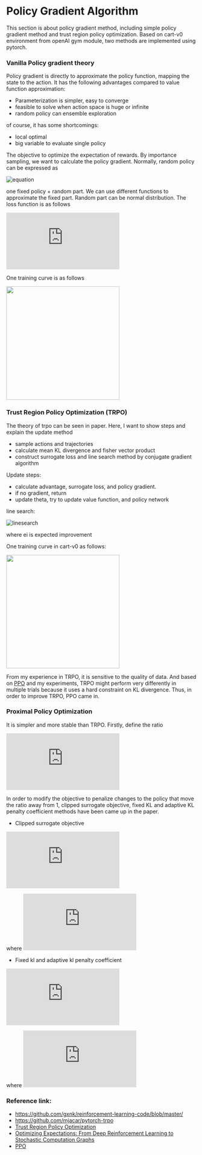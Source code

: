 # Policy Gradient Algorithm

This section is about policy gradient method, including simple policy gradient method and trust region policy optimization.
Based on cart-v0 environment from openAI gym module, two methods are implemented using pytorch. 


### Vanilla Policy gradient theory
Policy gradient is directly to approximate the policy function, mapping the state to the action. It has the following advantages
compared to value function approximation:

* Parameterization is simpler, easy to converge
* feasible to solve when action space is huge or infinite
* random policy can ensemble exploration

of course, it has some shortcomings:

* local optimal
* big variable to evaluate single policy

The objective to optimize the expectation of rewards. By importance sampling, we want to calculate the policy gradient. Normally,
random policy can be expressed as 

![equation](https://latex.codecogs.com/gif.latex?\pi_{\theta}&space;=&space;\mu_{\theta}&space;&plus;&space;\epsilon)

one fixed policy + random part. We can use different functions to approximate the fixed part. Random part can be normal distribution. The loss function is as follows

![equation](http://www.sciweavers.org/tex2img.php?eq=J%28%5Ctheta%29%20%3D%20%5Cmathbb%7BE%7D_%7Bs%20%5Csim%20%5Crho%5E%2A%2C%20a%20%5Csim%20%5Cpi_s%7D%20%5B%5Clog%20%5Cpi_%7B%5Ctheta%7D%20%28a%20%7C%20s%29%20Q%5E%2A%28s%2C%20a%29%5D&bc=White&fc=Black&im=jpg&fs=12&ff=arev&edit=0)

One training curve is as follows

<img src="https://github.com/jingw2/policy_gradient/blob/master/pictures/vanilla_policy_gradient.png" width="300">

### Trust Region Policy Optimization (TRPO)
The theory of trpo can be seen in paper. Here, I want to show steps and explain the update method

* sample actions and trajectories
* calculate mean KL divergence and fisher vector product
* construct surrogate loss and line search method by conjugate gradient algorithm

Update steps:

* calculate advantage, surrogate loss, and policy gradient. 
* if no gradient, return
* update theta, try to update value function, and policy network

line search:

![linesearch](https://github.com/jingw2/policy_gradient/blob/master/pictures/linesearch.gif)

where ei is expected improvement 

One training curve in cart-v0 as follows:

<img src="https://github.com/jingw2/policy_gradient/blob/master/pictures/trpo.png" width="300">

From my experience in TRPO, it is sensitive to the quality of data. And based on [PPO](https://arxiv.org/abs/1707.06347) and my experiments, TRPO might perform very differently in multiple trials because it uses a hard constraint on KL divergence. Thus, in order to improve TRPO, PPO came in. 

### Proximal Policy Optimization

It is simpler and more stable than TRPO. Firstly, define the ratio

![equation](http://www.sciweavers.org/tex2img.php?eq=r_t%28%5Ctheta%29%20%3D%20%5Cfrac%7B%5Cpi_%7B%5Ctheta%7D%28a_t%20%7C%20s_t%29%7D%7B%5Cpi_%7B%5Ctheta_%5Cold%7D%28a_t%20%7C%20s_t%29%7D&bc=White&fc=Black&im=jpg&fs=12&ff=arev&edit=0)

In order to modify the objective to penalize changes to the policy that move the ratio away from 1, clipped surrogate objective, fixed KL and adaptive KL penalty coefficient methods have been came up in the paper. 

* Clipped surrogate objective

![equation](http://www.sciweavers.org/tex2img.php?eq=J%28%5Ctheta%29%20%3D%20%5Cmathbb%7BE%7D_t%20%5Cleft%5B%5Cmin%28r_t%28%5Ctheta%29A_t%2C%20clip%28r_t%28%5Ctheta%29%2C%201%20-%20%5Cepsilon%2C%201%20%2B%20%5Cepsilon%29A_t%20%5Cright%5D&bc=White&fc=Black&im=jpg&fs=12&ff=arev&edit=0)

where ![equation](http://www.sciweavers.org/tex2img.php?eq=A_t%20%3D%20r_t%20%2B%20%5Cgamma%20r_%7Bt%2B1%7D%20%2B%20%5Ccdots%20%2B%20%5Cgamma%5E%7BT-t%2B1%7D%20r_%7BT-1%7D%20%2B%20%5Cgamma%5E%7BT-t%7D%20V%28s_%7BT%7D%29%20-%20V%28s_t%29&bc=White&fc=Black&im=jpg&fs=12&ff=arev&edit=0)

* Fixed kl and adaptive kl penalty coefficient

![equation](http://www.sciweavers.org/tex2img.php?eq=J%28%5Ctheta%29%20%3D%20%5Cmathbb%7BE%7D_t%20%5Cleft%5B%20r_t%28%5Ctheta%29%20A_t%20-%20%5Cbeta%20KL%5B%5Cpi_%7B%5Ctheta_%7Bold%7D%7D%28%5Ccdot%20%7C%20s_t%29%2C%20%5Cpi_%7B%5Ctheta%7D%28%5Ccdot%20%7C%20s_t%29%20%5Cright%5D&bc=White&fc=Black&im=jpg&fs=12&ff=arev&edit=0)

where ![equation](http://www.sciweavers.org/tex2img.php?eq=KL%5B%5Cpi_%7B%5Ctheta_%7Bold%7D%7D%28%5Ccdot%20%7C%20s_t%29%2C%20%5Cpi_%7B%5Ctheta%7D%28%5Ccdot%20%7C%20s_t%29%5D%20%3D%20P%28%5Ctheta_%7Bold%7D%29%20%5Clog%20%5Cfrac%7BP%28%5Ctheta%29%7D%7BP%28%5Ctheta_%7Bold%7D%29%7D&bc=White&fc=Black&im=jpg&fs=12&ff=arev&edit=0)


### Reference link:
* https://github.com/gxnk/reinforcement-learning-code/blob/master/
* https://github.com/mjacar/pytorch-trpo
* [Trust Region Policy Optimization](http://proceedings.mlr.press/v37/schulman15.pdf)
* [Optimizing Expectations: From Deep Reinforcement Learning to Stochastic Computation Graphs](https://www2.eecs.berkeley.edu/Pubs/TechRpts/2016/EECS-2016-217.pdf)
* [PPO](https://arxiv.org/abs/1707.06347)

